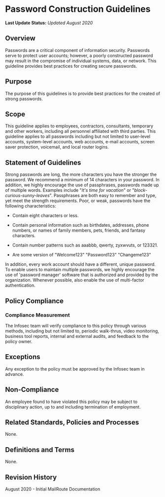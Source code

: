 # Password Construction Guidelines

**Last Update Status:** *Updated August 2020*

## Overview

Passwords are a critical component of information security. Passwords
serve to protect user accounts; however, a poorly constructed password
may result in the compromise of individual systems, data, or network.
This guideline provides best practices for creating secure passwords.

## Purpose

The purpose of this guidelines is to provide best practices for the
created of strong passwords.

## Scope

This guideline applies to employees, contractors, consultants, temporary
and other workers, including all personnel affiliated with third
parties. This guideline applies to all passwords including but not
limited to user-level accounts, system-level accounts, web accounts,
e-mail accounts, screen saver protection, voicemail, and local router
logins.

## Statement of Guidelines

Strong passwords are long, the more characters you have the stronger the
password. We recommend a minimum of 14 characters in your password. In
addition, we highly encourage the use of passphrases, passwords made up
of multiple words. Examples include "*It's time for vacation*" or
"*block-curious-sunny-leaves*". Passphrases are both easy to remember
and type, yet meet the strength requirements. Poor, or weak, passwords
have the following characteristics:

-   Contain eight characters or less.

-   Contain personal information such as birthdates, addresses, phone
    numbers, or names of family members, pets, friends, and fantasy
    characters.

-   Contain number patterns such as aaabbb, qwerty, zyxwvuts, or 123321.

-   Are some version of "Welcome123" "Password123" "Changeme123"

In addition, every work account should have a different, unique
password. To enable users to maintain multiple passwords, we highly
encourage the use of 'password manager' software that is authorized and
provided by the organization. Whenever possible, also enable the use of
multi-factor authentication.

## Policy Compliance

### Compliance Measurement

The Infosec team will verify compliance to this policy through various
methods, including but not limited to, periodic walk-thrus, video
monitoring, business tool reports, internal and external audits, and
feedback to the policy owner.

## Exceptions

Any exception to the policy must be approved by the Infosec team in
advance.

## Non-Compliance

An employee found to have violated this policy may be subject to
disciplinary action, up to and including termination of employment.

## Related Standards, Policies and Processes

None.

## Definitions and Terms

None.

## Revision History

August 2020 - Initial MailRoute Documentation